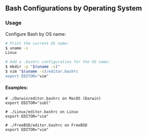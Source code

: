 ## Bash Configurations by Operating System

### Usage

Configure Bash by OS name:

```bash
# Print the current OS name:
$ uname -s
Linux

# Add a .bashrc configuration for the OS name:
$ mkdir -p "$(uname -s)"
$ vim "$(uname -s)/editor.bashrc
export EDITOR="vim"
```

#### Examples:

```shell
# ./Darwin/editor.bashrc on MacOS (Darwin)
export EDITOR="subl"
```

```shell
# ./Linux/editor.bashrc on Linux
export EDITOR="vim"
```

```shell
# ./FreeBSD/editor.bashrc on FreeBSD
export EDITOR="vim"
```
